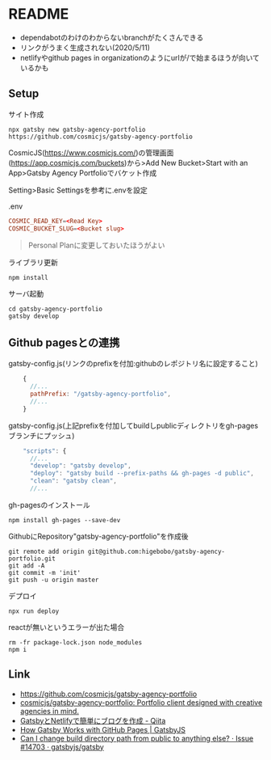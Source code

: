 # README

* dependabotのわけのわからないbranchがたくさんできる
* リンクがうまく生成されない(2020/5/11)
* netlifyやgithub pages in organizationのようにurlが/で始まるほうが向いているかも

## Setup

サイト作成

```shell
npx gatsby new gatsby-agency-portfolio https://github.com/cosmicjs/gatsby-agency-portfolio
```

CosmicJS(https://www.cosmicjs.com/)の管理画面(https://app.cosmicjs.com/buckets)から>Add New Bucket>Start with an App>Gatsby Agency Portfolioでバケット作成

Setting>Basic Settingsを参考に.envを設定

.env

```conf
COSMIC_READ_KEY=<Read Key>
COSMIC_BUCKET_SLUG=<Bucket slug>
```

> Personal Planに変更しておいたほうがよい

ライブラリ更新

```shell
npm install
```

サーバ起動

```shell
cd gatsby-agency-portfolio
gatsby develop
```

## Github pagesとの連携

gatsby-config.js(リンクのprefixを付加:githubのレポジトリ名に設定すること)

```js
    {
      //...
      pathPrefix: "/gatsby-agency-portfolio",
      //...
    }
```

gatsby-config.js(上記prefixを付加してbuildしpublicディレクトリをgh-pagesブランチにプッシュ)

```js
    "scripts": {
      //...
      "develop": "gatsby develop",
      "deploy": "gatsby build --prefix-paths && gh-pages -d public",
      "clean": "gatsby clean",
      //...
```

gh-pagesのインストール

```shell
npm install gh-pages --save-dev
```

GithubにRepository"gatsby-agency-portfolio"を作成後

```shell
git remote add origin git@github.com:higebobo/gatsby-agency-portfolio.git
git add -A
git commit -m 'init'
git push -u origin master
```

デプロイ

```shell
npx run deploy
```

reactが無いというエラーが出た場合

```shell
rm -fr package-lock.json node_modules
npm i
```

## Link

* [https://github\.com/cosmicjs/gatsby\-agency\-portfolio](https://www.gatsbyjs.org/starters/cosmicjs/gatsby-agency-portfolio/)
* [cosmicjs/gatsby\-agency\-portfolio: Portfolio client designed with creative agencies in mind\.](https://github.com/cosmicjs/gatsby-agency-portfolio)
* [GatsbyとNetlifyで簡単にブログを作成 \- Qiita](https://qiita.com/k-penguin-sato/items/7554e5e7e90aa10ae225)
* [How Gatsby Works with GitHub Pages \| GatsbyJS](https://www.gatsbyjs.org/docs/how-gatsby-works-with-github-pages/)
* [Can I change build directory path from public to anything else? · Issue \#14703 · gatsbyjs/gatsby](https://github.com/gatsbyjs/gatsby/issues/14703)
